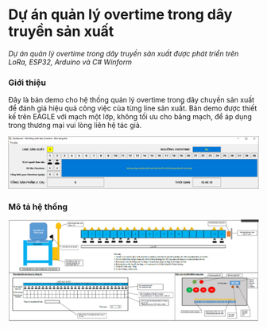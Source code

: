 # Dự án quản lý overtime trong dây truyền sản xuất
*Dự án quản lý overtime trong dây truyền sản xuất được phát triển trên LoRa, ESP32, Arduino và C# Winform*

### Giới thiệu
Đây là bản demo cho hệ thống quản lý overtime trong dây chuyền sản xuất để đánh giá hiệu quả công việc của từng line sản xuất.
Bản demo được thiết kế trên EAGLE với mạch một lớp, không tối ưu cho bảng mạch, để áp dụng trong thương mại vui lòng liên hệ tác giả.

![Dự án quản lý overtime trong dây truyền sản xuất](images/image-01.png)

### Mô tả hệ thống

![Dự án quản lý overtime trong dây truyền sản xuất](images/image-02.png)

